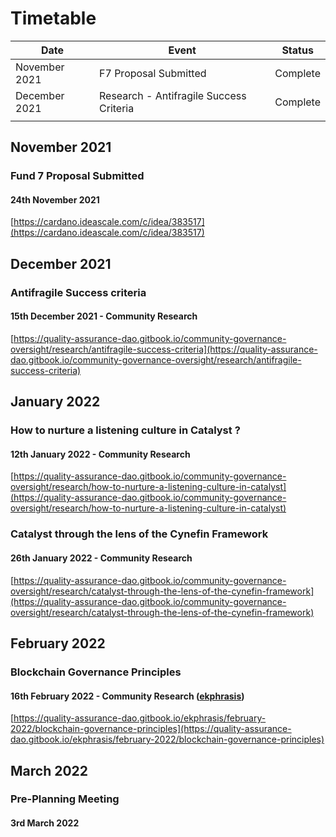 # Timetable

| Date          | Event                                   | Status   |
| ------------- | --------------------------------------- | -------- |
| November 2021 | F7 Proposal Submitted                   | Complete |
| December 2021 | Research - Antifragile Success Criteria | Complete |
|               |                                         |          |

## November 2021

### Fund 7 Proposal Submitted

#### 24th November 2021

[https://cardano.ideascale.com/c/idea/383517](https://cardano.ideascale.com/c/idea/383517)

## December 2021

### Antifragile Success criteria

#### 15th December 2021 - Community Research&#x20;

[https://quality-assurance-dao.gitbook.io/community-governance-oversight/research/antifragile-success-criteria](https://quality-assurance-dao.gitbook.io/community-governance-oversight/research/antifragile-success-criteria)

## January 2022

### How to nurture a listening culture in Catalyst ?

#### 12th January 2022 - Community Research

[https://quality-assurance-dao.gitbook.io/community-governance-oversight/research/how-to-nurture-a-listening-culture-in-catalyst](https://quality-assurance-dao.gitbook.io/community-governance-oversight/research/how-to-nurture-a-listening-culture-in-catalyst)

### Catalyst through the lens of the Cynefin Framework

#### 26th January 2022 - Community Research

[https://quality-assurance-dao.gitbook.io/community-governance-oversight/research/catalyst-through-the-lens-of-the-cynefin-framework](https://quality-assurance-dao.gitbook.io/community-governance-oversight/research/catalyst-through-the-lens-of-the-cynefin-framework)

## February 2022

### Blockchain Governance Principles

#### 16th February 2022 - Community Research ([ekphrasis](https://quality-assurance-dao.gitbook.io/ekphrasis/))

[https://quality-assurance-dao.gitbook.io/ekphrasis/february-2022/blockchain-governance-principles](https://quality-assurance-dao.gitbook.io/ekphrasis/february-2022/blockchain-governance-principles)

## March 2022

### Pre-Planning Meeting

#### 3rd March 2022
